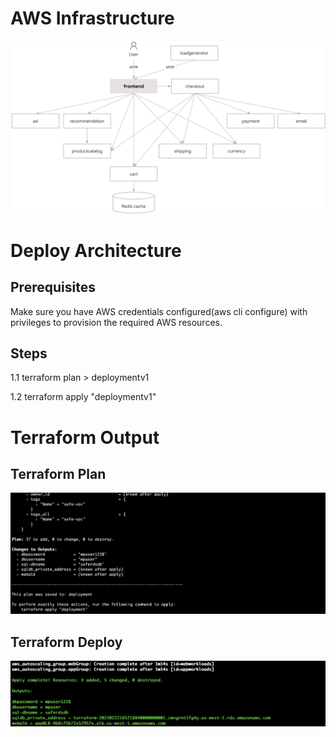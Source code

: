 # AWS Infrastructure
![alt text](https://raw.githubusercontent.com/amansin0504/tfm-demo-app-azure-vm/main/images/architecture-diagram.png)

# Deploy Architecture
## Prerequisites
Make sure you have AWS credentials configured(aws cli configure) with privileges to provision the required AWS resources.

## Steps
1.1 terraform plan > deploymentv1

1.2 terraform apply "deploymentv1"

# Terraform Output
## Terraform Plan
![alt text](https://raw.githubusercontent.com/amansin0504/aws-3tier-app-tfm/main/images/terraformplan.png)
## Terraform Deploy
![alt text](https://raw.githubusercontent.com/amansin0504/aws-3tier-app-tfm/main/images/terraform.png)
